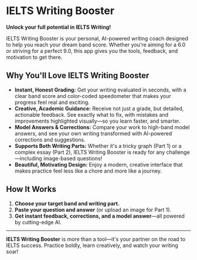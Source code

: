 # IELTS Writing Booster

**Unlock your full potential in IELTS Writing!**

IELTS Writing Booster is your personal, AI-powered writing coach designed to help you reach your dream band score. Whether you're aiming for a 6.0 or striving for a perfect 9.0, this app gives you the tools, feedback, and motivation to get there.

## Why You'll Love IELTS Writing Booster

- **Instant, Honest Grading:** Get your writing evaluated in seconds, with a clear band score and color-coded speedometer that makes your progress feel real and exciting.
- **Creative, Academic Guidance:** Receive not just a grade, but detailed, actionable feedback. See exactly what to fix, with mistakes and improvements highlighted visually—so you learn faster, and smarter.
- **Model Answers & Corrections:** Compare your work to high-band model answers, and see your own writing transformed with AI-powered corrections and suggestions.
- **Supports Both Writing Parts:** Whether it's a tricky graph (Part 1) or a complex essay (Part 2), IELTS Writing Booster is ready for any challenge—including image-based questions!
- **Beautiful, Motivating Design:** Enjoy a modern, creative interface that makes practice feel less like a chore and more like a journey.

## How It Works
1. **Choose your target band and writing part.**
2. **Paste your question and answer** (or upload an image for Part 1).
3. **Get instant feedback, corrections, and a model answer**—all powered by cutting-edge AI.

---

**IELTS Writing Booster** is more than a tool—it's your partner on the road to IELTS success. Practice boldly, learn creatively, and watch your writing soar!